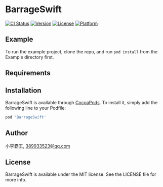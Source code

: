 # BarrageSwift

[![CI Status](https://img.shields.io/travis/小李霸王/BarrageSwift.svg?style=flat)](https://travis-ci.org/小李霸王/BarrageSwift)
[![Version](https://img.shields.io/cocoapods/v/BarrageSwift.svg?style=flat)](https://cocoapods.org/pods/BarrageSwift)
[![License](https://img.shields.io/cocoapods/l/BarrageSwift.svg?style=flat)](https://cocoapods.org/pods/BarrageSwift)
[![Platform](https://img.shields.io/cocoapods/p/BarrageSwift.svg?style=flat)](https://cocoapods.org/pods/BarrageSwift)

## Example

To run the example project, clone the repo, and run `pod install` from the Example directory first.

## Requirements

## Installation

BarrageSwift is available through [CocoaPods](https://cocoapods.org). To install
it, simply add the following line to your Podfile:

```ruby
pod 'BarrageSwift'
```

## Author

小李霸王, 389933523@qq.com

## License

BarrageSwift is available under the MIT license. See the LICENSE file for more info.

